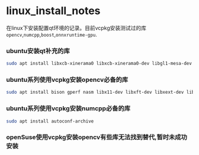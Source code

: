 # linux_install_notes
在linux下安装配置qt环境的记录。目前vcpkg安装测试过的库`opencv`,`numcpp`,`boost`,`onnxruntime-gpu`.

### ubuntu安装qt补充的库
```bash
sudo apt install libxcb-xinerama0 libxcb-xinerama0-dev libgl1-mesa-dev clang clang-format llvm lldb
```

### ubuntu系列使用vcpkg安装opencv必备的库

```bash
sudo apt install bison gperf nasm libx11-dev libxft-dev libxext-dev libdbus-1-dev libxi-dev libxtst-dev libgl1-mesa-dev libgles2-mesa-dev libglu1-mesa-dev libtool libudev-dev libx11-xcb-dev libxcursor-dev libxdamage-dev libxinerama-dev libxrandr-dev build-essential gcc g++ cmake ninja-build python3-distutils pkg-config
```



### ubuntu系列使用vcpkg安装numcpp必备的库

```bash
sudo apt install autoconf-archive
```



### openSuse使用vcpkg安装opencv有些库无法找到替代,暂时未成功安装
